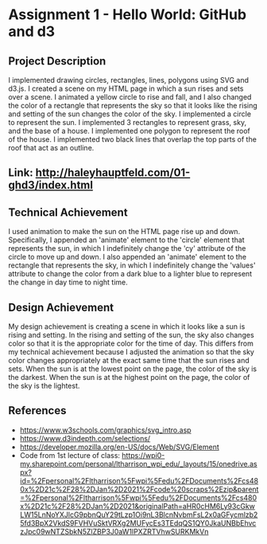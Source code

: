 Assignment 1 - Hello World: GitHub and d3  
===

Project Description
---

I implemented drawing circles, rectangles, lines, polygons using SVG and d3.js. I created a scene on my HTML page in which a sun rises and sets over a scene. I animated a yellow circle to rise and fall, and I also changed the color of a rectangle that represents the sky so that it looks like the rising and setting of the sun changes the color of the sky. I implemented a circle to represent the sun. I implemented 3 rectangles to represent grass, sky, and the base of a house. I implemented one polygon to represent the roof of the house. I implemented two black lines that overlap the top parts of the roof that act as an outline. 

Link: http://haleyhauptfeld.com/01-ghd3/index.html
---

Technical Achievement
---

I used animation to make the sun on the HTML page rise up and down. Specifically, I appended an 'animate' element to the 'circle' element that represents the sun, in which I indefinitely change the 'cy' attribute of the circle to move up and down. I also appended an 'animate' element to the rectangle that represents the sky, in which I indefinitely change the 'values' attribute to change the color from a dark blue to a lighter blue to represent the change in day time to night time.

Design Achievement
---

My design achievement is creating a scene in which it looks like a sun is rising and setting. In the rising and setting of the sun, the sky also changes color so that it is the appropriate color for the time of day. This differs from my technical achievement because I adjusted the animation so that the sky color changes appropriately at the exact same time that the sun rises and sets. When the sun is at the lowest point on the page, the color of the sky is the darkest. When the sun is at the highest point on the page, the color of the sky is the lightest.

References
---
* https://www.w3schools.com/graphics/svg_intro.asp
* https://www.d3indepth.com/selections/
* https://developer.mozilla.org/en-US/docs/Web/SVG/Element
* Code from 1st lecture of class: https://wpi0-my.sharepoint.com/personal/ltharrison_wpi_edu/_layouts/15/onedrive.aspx?id=%2Fpersonal%2Fltharrison%5Fwpi%5Fedu%2FDocuments%2Fcs480x%2D21c%2F28%2DJan%2D2021%2Fcode%20scraps%2Ezip&parent=%2Fpersonal%2Fltharrison%5Fwpi%5Fedu%2FDocuments%2Fcs480x%2D21c%2F28%2DJan%2D2021&originalPath=aHR0cHM6Ly93cGkwLW15LnNoYXJlcG9pbnQuY29tLzp1Oi9nL3BlcnNvbmFsL2x0aGFycmlzb25fd3BpX2VkdS9FVHVuSktVRXg2MUFycEs3TEdqQS1QY0JkaUNBbEhvczJpc09wNTZSbkN5ZlZBP3J0aW1lPXZRTVhwSURKMkVn

